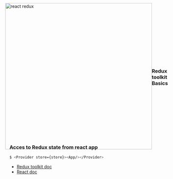 <div style="display:flex;align-items:center;justify-content:center;width:100%;height:10vh;">
<img src="https://www.baptiste-donaux.fr/react-redux-concept/react-redux.png" alt="react redux" width="480">
<h3>Redux toolkit Basics</h3>
</div>

<h3>Acces to Redux state from react app</h3>

```bash
$ <Provider store={store}><App/></Provider>
```

- [Redux toolkit doc](https://redux-toolkit.js.org/)
- [React doc](https://fr.reactjs.org/) 
